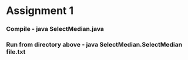 # Assignment 1 

### Compile - java SelectMedian.java

### Run from directory above - java SelectMedian.SelectMedian file.txt